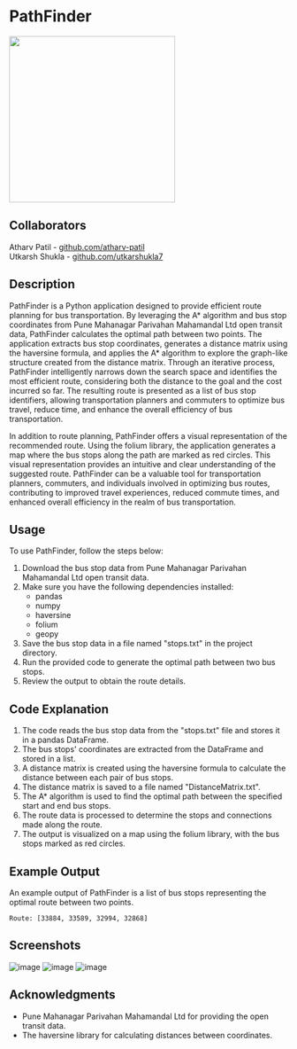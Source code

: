 # PathFinder
<img src="https://github.com/atharv-patil/pathfinder/assets/83455141/563df622-0de2-4242-b47b-ec433bdafcdb"  width="300" height="300">

## Collaborators
Atharv Patil - [github.com/atharv-patil](https://github.com/atharv-patil)<br>
Utkarsh Shukla - [github.com/utkarshukla7](https://github.com/utkarshukla7)
## Description

PathFinder is a Python application designed to provide efficient route planning for bus transportation. By leveraging the A* algorithm and bus stop coordinates from Pune Mahanagar Parivahan Mahamandal Ltd open transit data, PathFinder calculates the optimal path between two points. The application extracts bus stop coordinates, generates a distance matrix using the haversine formula, and applies the A* algorithm to explore the graph-like structure created from the distance matrix. Through an iterative process, PathFinder intelligently narrows down the search space and identifies the most efficient route, considering both the distance to the goal and the cost incurred so far. The resulting route is presented as a list of bus stop identifiers, allowing transportation planners and commuters to optimize bus travel, reduce time, and enhance the overall efficiency of bus transportation.

In addition to route planning, PathFinder offers a visual representation of the recommended route. Using the folium library, the application generates a map where the bus stops along the path are marked as red circles. This visual representation provides an intuitive and clear understanding of the suggested route. PathFinder can be a valuable tool for transportation planners, commuters, and individuals involved in optimizing bus routes, contributing to improved travel experiences, reduced commute times, and enhanced overall efficiency in the realm of bus transportation.
## Usage
To use PathFinder, follow the steps below:

1. Download the bus stop data from Pune Mahanagar Parivahan Mahamandal Ltd open transit data.
2. Make sure you have the following dependencies installed:
   - pandas
   - numpy
   - haversine
   - folium
   - geopy
3. Save the bus stop data in a file named "stops.txt" in the project directory.
4. Run the provided code to generate the optimal path between two bus stops.
5. Review the output to obtain the route details.

## Code Explanation
1. The code reads the bus stop data from the "stops.txt" file and stores it in a pandas DataFrame.
2. The bus stops' coordinates are extracted from the DataFrame and stored in a list.
3. A distance matrix is created using the haversine formula to calculate the distance between each pair of bus stops.
4. The distance matrix is saved to a file named "DistanceMatrix.txt".
5. The A* algorithm is used to find the optimal path between the specified start and end bus stops.
6. The route data is processed to determine the stops and connections made along the route.
7. The output is visualized on a map using the folium library, with the bus stops marked as red circles.

## Example Output
An example output of PathFinder is a list of bus stops representing the optimal route between two points.

```
Route: [33884, 33589, 32994, 32868]
```

## Screenshots
![image](https://github.com/atharv-patil/pathfinder/assets/83455141/22f88985-fa25-4403-b574-4ae1b7a4280f)
![image](https://github.com/atharv-patil/pathfinder/assets/83455141/839decdc-a5c5-476e-8fb2-7f4c14cd4951)
![image](https://github.com/atharv-patil/pathfinder/assets/83455141/5e249236-2d4e-4f38-9a69-411d05684bde)



## Acknowledgments
- Pune Mahanagar Parivahan Mahamandal Ltd for providing the open transit data.
- The haversine library for calculating distances between coordinates.
